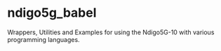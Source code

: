 # ndigo5g_babel
Wrappers, Utilities and Examples for using the Ndigo5G-10 with various programming languages.
